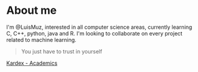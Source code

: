 # About me
I'm @LuisMuz, interested in all computer science areas, currently learning C, C++, python, java and R.
I'm looking to collaborate on every project related to machine learning.
> You just have to trust in yourself

[Kardex - Academics](https://drive.google.com/file/d/19Vx4QpNG16QCOrfouYhLnGmsqXZygLG-/view?usp=sharing)
